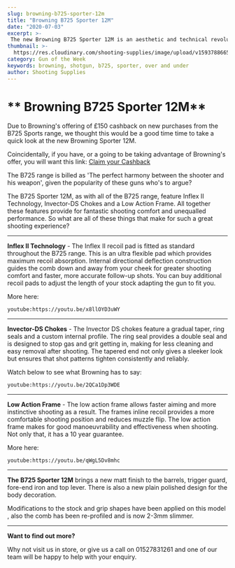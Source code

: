 ```yaml
---
slug: browning-b725-sporter-12m
title: "Browning B725 Sporter 12M"
date: "2020-07-03"
excerpt: >-
 The new Browning B725 Sporter 12M is an aesthetic and technical revolution in Over and Under shotguns. 
thumbnail: >-
  https://res.cloudinary.com/shooting-supplies/image/upload/v1593788665/Blog/Browning-B725-Sporter-12M-FB_o9gj07.png
category: Gun of the Week
keywords: browning, shotgun, b725, sporter, over and under
author: Shooting Supplies
---
```


# ** Browning B725 Sporter 12M**

Due to Browning's offering of £150 cashback on new purchases from the B725 Sports range, we thought this would be a good time time to take a quick look at the new Browning Sporter 12M.

Coincidentally, if you have, or a going to be taking advantage of Browning's offer, you will want this link: [Claim your Cashback]( https://browning.promo/cashbackb725sport150uk20_196.html?fbclid=IwAR0DHBM_Uy3le1Ota4kPUXDUj1-heAYhEzP5yZP5OoZdC2yff0_dVjBXwEE)

The B725 range is billed as 'The perfect harmony between the shooter and his weapon', given the popularity of these guns who's to argue?

The B725 Sporter 12M, as with all of the B725 range, feature Inflex II Technology, Invector-DS Chokes and a Low Action Frame. All together these features provide for fantastic shooting comfort and unequalled performance. So what are all of these things that make for such a great shooting experience?

---

**Inflex II Technology** - The Inflex II recoil pad is fitted as standard throughout the B725 range. This is an ultra flexible pad which provides maximum recoil absorption. Internal directional deflection construction guides the comb down and away from your cheek for greater shooting comfort and faster, more accurate follow-up shots. You can buy additional recoil pads to adjust the length of your stock adapting the gun to fit you.

More here:

`youtube:https://youtu.be/x8llOYD3uWY`

---

**Invector-DS Chokes** - The Invector DS chokes feature a gradual taper, ring seals and a custom internal profile. The ring seal provides a double seal and is designed to stop gas and grit getting in, making for less cleaning and easy removal after shooting. The tapered end not only gives a sleeker look but ensures that shot patterns tighten consistently and reliably.

Watch below to see what Browning has to say:

`youtube:https://youtu.be/2QCa1Dp3WDE`

---

**Low Action Frame** - The low action frame allows faster aiming and more instinctive shooting as a result. The frames inline recoil provides a more comfortable shooting position and reduces muzzle flip. The low action frame makes for good manoeuvrability and effectiveness when shooting. Not only that, it has a 10 year guarantee.

More here:

`youtube:https://youtu.be/qWgL5Dv8mhc`

---

**The B725 Sporter 12M** brings a new matt finish to the barrels, trigger guard, fore-end iron and top lever. There is also a new plain polished design for the body decoration. 

Modifications to the stock and grip shapes have been applied on this model , also the comb has been re-profiled and is now 2-3mm slimmer.

---

**Want to find out more?** 

Why not visit us in store, or give us a call on 01527831261 and one of our team will be happy to help with your enquiry.

